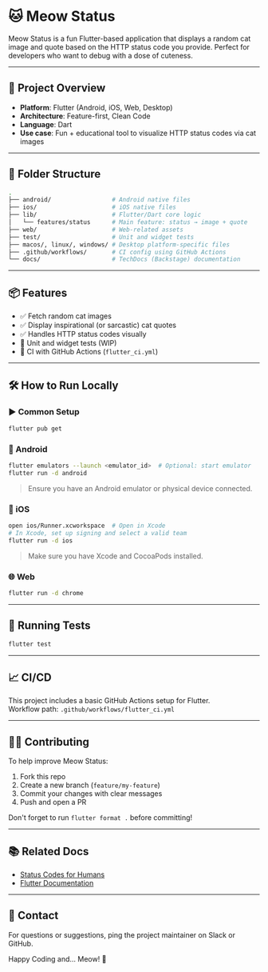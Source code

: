 # 🐱 Meow Status

Meow Status is a fun Flutter-based application that displays a random cat image and quote based on the HTTP status code you provide. Perfect for developers who want to debug with a dose of cuteness.

---

## 🚀 Project Overview

- **Platform**: Flutter (Android, iOS, Web, Desktop)
- **Architecture**: Feature-first, Clean Code
- **Language**: Dart
- **Use case**: Fun + educational tool to visualize HTTP status codes via cat images

---

## 🧱 Folder Structure

```bash
.
├── android/                 # Android native files
├── ios/                     # iOS native files
├── lib/                     # Flutter/Dart core logic
│   └── features/status      # Main feature: status → image + quote
├── web/                     # Web-related assets
├── test/                    # Unit and widget tests
├── macos/, linux/, windows/ # Desktop platform-specific files
├── .github/workflows/       # CI config using GitHub Actions
└── docs/                    # TechDocs (Backstage) documentation
```

---

## 📦 Features

- ✅ Fetch random cat images
- ✅ Display inspirational (or sarcastic) cat quotes
- ✅ Handles HTTP status codes visually
- 🧪 Unit and widget tests (WIP)
- 🧰 CI with GitHub Actions (`flutter_ci.yml`)

---

## 🛠 How to Run Locally

### ▶️ Common Setup

```bash
flutter pub get
```

### 📱 Android

```bash
flutter emulators --launch <emulator_id>  # Optional: start emulator
flutter run -d android
```

> Ensure you have an Android emulator or physical device connected.

### 🍏 iOS

```bash
open ios/Runner.xcworkspace  # Open in Xcode
# In Xcode, set up signing and select a valid team
flutter run -d ios
```

> Make sure you have Xcode and CocoaPods installed.

### 🌐 Web

```bash
flutter run -d chrome
```

---

## 🧪 Running Tests

```bash
flutter test
```

---

## 📈 CI/CD

This project includes a basic GitHub Actions setup for Flutter.  
Workflow path: `.github/workflows/flutter_ci.yml`

---

## 👩‍💻 Contributing

To help improve Meow Status:

1. Fork this repo
2. Create a new branch (`feature/my-feature`)
3. Commit your changes with clear messages
4. Push and open a PR

Don't forget to run `flutter format .` before committing!

---

## 📚 Related Docs

- [Status Codes for Humans](https://http.cat/)
- [Flutter Documentation](https://flutter.dev/docs)

---

## 💬 Contact

For questions or suggestions, ping the project maintainer on Slack or GitHub.

Happy Coding and... Meow! 🐾
